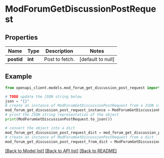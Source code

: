 # ModForumGetDiscussionPostRequest


## Properties

Name | Type | Description | Notes
------------ | ------------- | ------------- | -------------
**postid** | **int** | Post to fetch. | [default to null]

## Example

```python
from openapi_client.models.mod_forum_get_discussion_post_request import ModForumGetDiscussionPostRequest

# TODO update the JSON string below
json = "{}"
# create an instance of ModForumGetDiscussionPostRequest from a JSON string
mod_forum_get_discussion_post_request_instance = ModForumGetDiscussionPostRequest.from_json(json)
# print the JSON string representation of the object
print(ModForumGetDiscussionPostRequest.to_json())

# convert the object into a dict
mod_forum_get_discussion_post_request_dict = mod_forum_get_discussion_post_request_instance.to_dict()
# create an instance of ModForumGetDiscussionPostRequest from a dict
mod_forum_get_discussion_post_request_from_dict = ModForumGetDiscussionPostRequest.from_dict(mod_forum_get_discussion_post_request_dict)
```
[[Back to Model list]](../README.md#documentation-for-models) [[Back to API list]](../README.md#documentation-for-api-endpoints) [[Back to README]](../README.md)


